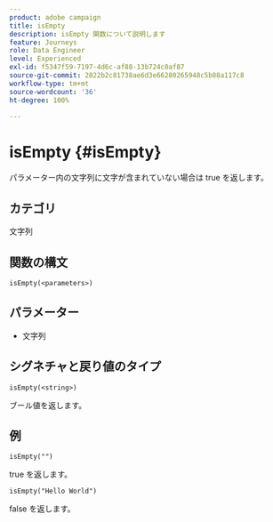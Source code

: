 ```yaml
---
product: adobe campaign
title: isEmpty
description: isEmpty 関数について説明します
feature: Journeys
role: Data Engineer
level: Experienced
exl-id: f5347f59-7197-4d6c-af88-13b724c0af87
source-git-commit: 2022b2c81738ae6d3e66280265948c5b88a117c8
workflow-type: tm+mt
source-wordcount: '36'
ht-degree: 100%

---
```


# isEmpty {#isEmpty}

パラメーター内の文字列に文字が含まれていない場合は true を返します。

## カテゴリ

文字列

## 関数の構文

`isEmpty(<parameters>)`

## パラメーター

* 文字列

## シグネチャと戻り値のタイプ

`isEmpty(<string>)`

ブール値を返します。

## 例

`isEmpty("")`

true を返します。

`isEmpty("Hello World")`

false を返します。
